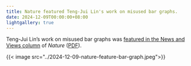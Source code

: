 ```yaml
---
title: Nature featured Teng-Jui Lin's work on misused bar graphs.
date: 2024-12-09T00:00:00+08:00
lightgallery: true
---
```


Teng-Jui Lin’s work on misused bar graphs was [featured in the News and Views column](https://doi.org/10.1038/d41586-024-03996-w) of *Nature* ([PDF](../2024-12-09-nature-feature-bar-graph.pdf)).

{{< image src="../2024-12-09-nature-feature-bar-graph.jpeg">}}
